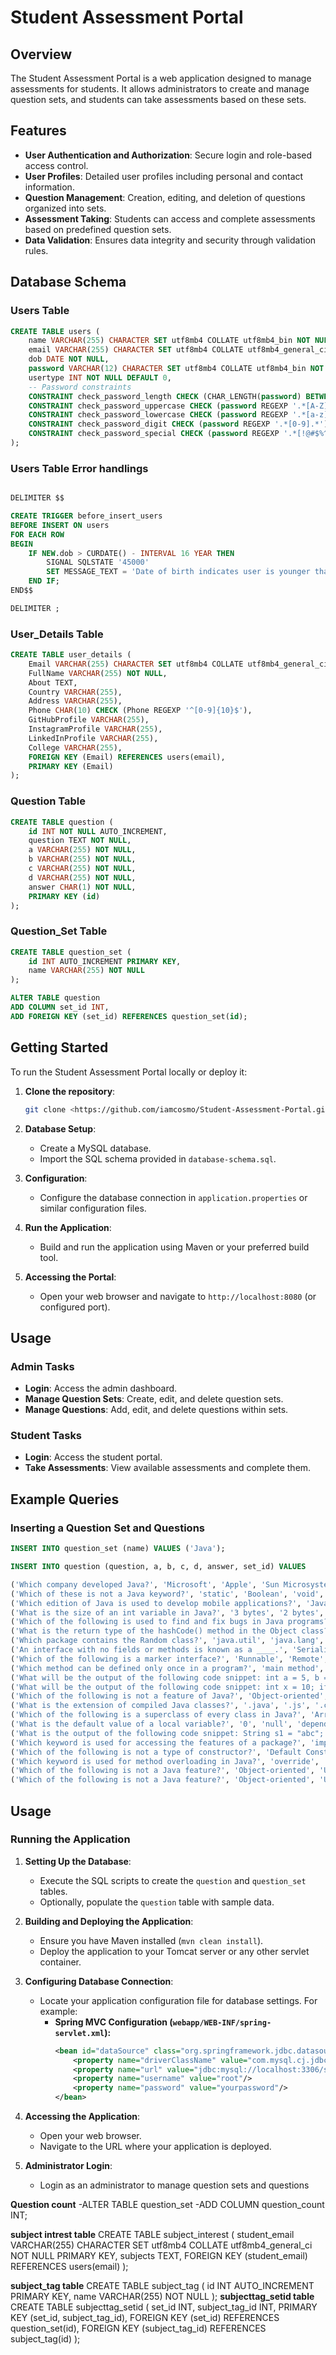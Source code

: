# Student Assessment Portal

## Overview

The Student Assessment Portal is a web application designed to manage assessments for students. It allows administrators to create and manage question sets, and students can take assessments based on these sets.

## Features

- **User Authentication and Authorization**: Secure login and role-based access control.
- **User Profiles**: Detailed user profiles including personal and contact information.
- **Question Management**: Creation, editing, and deletion of questions organized into sets.
- **Assessment Taking**: Students can access and complete assessments based on predefined question sets.
- **Data Validation**: Ensures data integrity and security through validation rules.

## Database Schema

### Users Table

```sql
CREATE TABLE users (
    name VARCHAR(255) CHARACTER SET utf8mb4 COLLATE utf8mb4_bin NOT NULL,
    email VARCHAR(255) CHARACTER SET utf8mb4 COLLATE utf8mb4_general_ci NOT NULL PRIMARY KEY,
    dob DATE NOT NULL,
    password VARCHAR(12) CHARACTER SET utf8mb4 COLLATE utf8mb4_bin NOT NULL,
    usertype INT NOT NULL DEFAULT 0,
    -- Password constraints
    CONSTRAINT check_password_length CHECK (CHAR_LENGTH(password) BETWEEN 8 AND 12),
    CONSTRAINT check_password_uppercase CHECK (password REGEXP '.*[A-Z].*'),
    CONSTRAINT check_password_lowercase CHECK (password REGEXP '.*[a-z].*'),
    CONSTRAINT check_password_digit CHECK (password REGEXP '.*[0-9].*'),
    CONSTRAINT check_password_special CHECK (password REGEXP '.*[!@#$%^&(),.?":{}|<>].*')
);
```

### Users Table Error handlings

```sql

DELIMITER $$

CREATE TRIGGER before_insert_users
BEFORE INSERT ON users
FOR EACH ROW
BEGIN
    IF NEW.dob > CURDATE() - INTERVAL 16 YEAR THEN
        SIGNAL SQLSTATE '45000'
        SET MESSAGE_TEXT = 'Date of birth indicates user is younger than 16 years';
    END IF;
END$$

DELIMITER ;
```

### User_Details Table

```sql
CREATE TABLE user_details (
    Email VARCHAR(255) CHARACTER SET utf8mb4 COLLATE utf8mb4_general_ci NOT NULL,
    FullName VARCHAR(255) NOT NULL,
    About TEXT,
    Country VARCHAR(255),
    Address VARCHAR(255),
    Phone CHAR(10) CHECK (Phone REGEXP '^[0-9]{10}$'),
    GitHubProfile VARCHAR(255),
    InstagramProfile VARCHAR(255),
    LinkedInProfile VARCHAR(255),
    College VARCHAR(255),
    FOREIGN KEY (Email) REFERENCES users(email),
    PRIMARY KEY (Email)
);
```

### Question Table

```sql
CREATE TABLE question (
    id INT NOT NULL AUTO_INCREMENT,
    question TEXT NOT NULL,
    a VARCHAR(255) NOT NULL,
    b VARCHAR(255) NOT NULL,
    c VARCHAR(255) NOT NULL,
    d VARCHAR(255) NOT NULL,
    answer CHAR(1) NOT NULL,
    PRIMARY KEY (id)
);
```

### Question_Set Table

```sql
CREATE TABLE question_set (
    id INT AUTO_INCREMENT PRIMARY KEY,
    name VARCHAR(255) NOT NULL
);

ALTER TABLE question
ADD COLUMN set_id INT,
ADD FOREIGN KEY (set_id) REFERENCES question_set(id);
```

## Getting Started

To run the Student Assessment Portal locally or deploy it:

1. **Clone the repository**:

   ```bash
   git clone <https://github.com/iamcosmo/Student-Assessment-Portal.git>
   ```

2. **Database Setup**:

   - Create a MySQL database.
   - Import the SQL schema provided in `database-schema.sql`.

3. **Configuration**:

   - Configure the database connection in `application.properties` or similar configuration files.

4. **Run the Application**:

   - Build and run the application using Maven or your preferred build tool.

5. **Accessing the Portal**:

   - Open your web browser and navigate to `http://localhost:8080` (or configured port).

## Usage

### Admin Tasks

- **Login**: Access the admin dashboard.
- **Manage Question Sets**: Create, edit, and delete question sets.
- **Manage Questions**: Add, edit, and delete questions within sets.

### Student Tasks

- **Login**: Access the student portal.
- **Take Assessments**: View available assessments and complete them.

## Example Queries

### Inserting a Question Set and Questions

```sql
INSERT INTO question_set (name) VALUES ('Java');

INSERT INTO question (question, a, b, c, d, answer, set_id) VALUES

('Which company developed Java?', 'Microsoft', 'Apple', 'Sun Microsystems', 'Oracle', 'c', 1),
('Which of these is not a Java keyword?', 'static', 'Boolean', 'void', 'private', 'b', 1),
('Which edition of Java is used to develop mobile applications?', 'Java SE', 'Java EE', 'Java ME', 'Java FX', 'c', 1),
('What is the size of an int variable in Java?', '3 bytes', '2 bytes', '8 bytes', '16 bytes', 'a', 1),
('Which of the following is used to find and fix bugs in Java programs?', 'JVM', 'JRE', 'JDK', 'JDB', 'd', 1),
('What is the return type of the hashCode() method in the Object class?', 'int', 'Object', 'long', 'void', 'a', 1),
('Which package contains the Random class?', 'java.util', 'java.lang', 'java.io', 'java.net', 'a', 1),
('An interface with no fields or methods is known as a ____.', 'Serializable Interface', 'Abstract Interface', 'Marker Interface', 'CharSequence Interface', 'c', 1),
('Which of the following is a marker interface?', 'Runnable', 'Remote', 'Readable', 'Result', 'b', 1),
('Which method can be defined only once in a program?', 'main method', 'finalize method', 'static method', 'private method', 'a', 1),
('What will be the output of the following code snippet: int a = 5, b = 10; System.out.println(++a + b++);', '16', '15', '17', 'None of the above', 'c', 1),
('What will be the output of the following code snippet: int x = 10; if(x == 10) { int x = 20; System.out.println(x); } System.out.println(x);', '10 10', '20 10', '20 20', 'None of the above', 'b', 1),
('Which of the following is not a feature of Java?', 'Object-oriented', 'Use of pointers', 'Portable', 'Dynamic', 'b', 1),
('What is the extension of compiled Java classes?', '.java', '.js', '.class', '.cpp', 'c', 1),
('Which of the following is a superclass of every class in Java?', 'ArrayList', 'Abstract class', 'Object class', 'String', 'c', 1),
('What is the default value of a local variable?', '0', 'null', 'depends on the data type', 'no default value', 'd', 1),
('What is the output of the following code snippet: String s1 = "abc"; String s2 = "abc"; System.out.println(s1 == s2);', 'true', 'false', 'Compilation Error', 'None of the above', 'a', 1),
('Which keyword is used for accessing the features of a package?', 'import', 'package', 'extends', 'export', 'a', 1),
('Which of the following is not a type of constructor?', 'Default Constructor', 'Parameterized Constructor', 'Copy Constructor', 'Friend Constructor', 'd', 1),
('Which keyword is used for method overloading in Java?', 'override', 'overload', 'extends', 'None of the above', 'd', 1),
('Which of the following is not a Java feature?', 'Object-oriented', 'Use of pointers', 'Portable', 'Dynamic', 'b', 1),
('Which of the following is not a Java feature?', 'Object-oriented', 'Use of pointers', 'Portable', 'Dynamic', 'a', 1);
```
## Usage

### Running the Application

1. **Setting Up the Database**:
   - Execute the SQL scripts to create the `question` and `question_set` tables.
   - Optionally, populate the `question` table with sample data.

2. **Building and Deploying the Application**:
   - Ensure you have Maven installed (`mvn clean install`).
   - Deploy the application to your Tomcat server or any other servlet container.

3. **Configuring Database Connection**:
   - Locate your application configuration file for database settings. For example:
     - **Spring MVC Configuration (`webapp/WEB-INF/spring-servlet.xml`):**
       ```xml
       <bean id="dataSource" class="org.springframework.jdbc.datasource.DriverManagerDataSource">
           <property name="driverClassName" value="com.mysql.cj.jdbc.Driver"/>
           <property name="url" value="jdbc:mysql://localhost:3306/studentzone"/>
           <property name="username" value="root"/>
           <property name="password" value="yourpassword"/>
       </bean>
       ```

4. **Accessing the Application**:
   - Open your web browser.
   - Navigate to the URL where your application is deployed.

5. **Administrator Login**:
   - Login as an administrator to manage question sets and questions


**Question count**
   -ALTER TABLE question_set
   -ADD COLUMN question_count INT;

**subject intrest table**
   CREATE TABLE subject_interest (
    student_email VARCHAR(255) CHARACTER SET utf8mb4 COLLATE utf8mb4_general_ci NOT NULL PRIMARY KEY,
    subjects TEXT,
    FOREIGN KEY (student_email) REFERENCES users(email)
   );
   
**subject_tag table**
   CREATE TABLE subject_tag (
       id INT AUTO_INCREMENT PRIMARY KEY,
       name VARCHAR(255) NOT NULL
     );
     **subjecttag_setid table**
    CREATE TABLE subjecttag_setid (
        set_id INT,
        subject_tag_id INT,
        PRIMARY KEY (set_id, subject_tag_id),
        FOREIGN KEY (set_id) REFERENCES question_set(id),
        FOREIGN KEY (subject_tag_id) REFERENCES subject_tag(id)
    );

